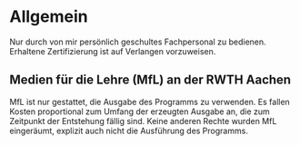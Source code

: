 Allgemein
===

Nur durch von mir persönlich geschultes Fachpersonal zu bedienen. Erhaltene Zertifizierung ist auf Verlangen vorzuweisen.

Medien für die Lehre (MfL) an der RWTH Aachen
---

MfL ist nur gestattet, die Ausgabe des Programms zu verwenden. Es fallen Kosten proportional zum Umfang der erzeugten Ausgabe an, die zum Zeitpunkt der Entstehung fällig sind. Keine anderen Rechte wurden MfL eingeräumt, explizit auch nicht die Ausführung des Programms.
